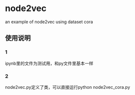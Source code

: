# node2vec
an example of node2vec using dataset cora  
## 使用说明
### 1  
ipynb里的文件为测试用，和py文件里基本一样
### 2  
node2vec.py定义了类，可以直接运行python node2vec_cora.py
